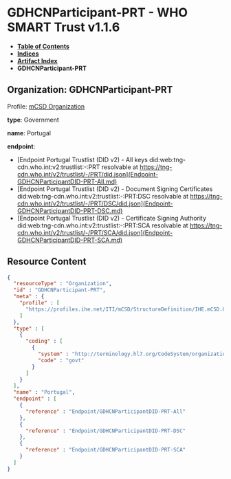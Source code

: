 # GDHCNParticipant-PRT - WHO SMART Trust v1.1.6

* [**Table of Contents**](toc.md)
* [**Indices**](indices.md)
* [**Artifact Index**](artifacts.md)
* **GDHCNParticipant-PRT**

## Organization: GDHCNParticipant-PRT

Profile: [mCSD Organization](https://profiles.ihe.net/ITI/mCSD/4.0.0/StructureDefinition-IHE.mCSD.Organization.html)

**type**: Government

**name**: Portugal

**endpoint**: 

* [Endpoint Portugal Trustlist (DID v2) - All keys did:web:tng-cdn.who.int:v2:trustlist:-:PRT resolvable at https://tng-cdn.who.int/v2/trustlist/-/PRT/did.json](Endpoint-GDHCNParticipantDID-PRT-All.md)
* [Endpoint Portugal Trustlist (DID v2) - Document Signing Certificates did:web:tng-cdn.who.int:v2:trustlist:-:PRT:DSC resolvable at https://tng-cdn.who.int/v2/trustlist/-/PRT/DSC/did.json](Endpoint-GDHCNParticipantDID-PRT-DSC.md)
* [Endpoint Portugal Trustlist (DID v2) - Certificate Signing Authority did:web:tng-cdn.who.int:v2:trustlist:-:PRT:SCA resolvable at https://tng-cdn.who.int/v2/trustlist/-/PRT/SCA/did.json](Endpoint-GDHCNParticipantDID-PRT-SCA.md)



## Resource Content

```json
{
  "resourceType" : "Organization",
  "id" : "GDHCNParticipant-PRT",
  "meta" : {
    "profile" : [
      "https://profiles.ihe.net/ITI/mCSD/StructureDefinition/IHE.mCSD.Organization"
    ]
  },
  "type" : [
    {
      "coding" : [
        {
          "system" : "http://terminology.hl7.org/CodeSystem/organization-type",
          "code" : "govt"
        }
      ]
    }
  ],
  "name" : "Portugal",
  "endpoint" : [
    {
      "reference" : "Endpoint/GDHCNParticipantDID-PRT-All"
    },
    {
      "reference" : "Endpoint/GDHCNParticipantDID-PRT-DSC"
    },
    {
      "reference" : "Endpoint/GDHCNParticipantDID-PRT-SCA"
    }
  ]
}

```
